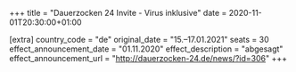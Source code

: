 +++
title = "Dauerzocken 24 Invite - Virus inklusive"
date = 2020-11-01T20:30:00+01:00

[extra]
country_code = "de"
original_date = "15.–17.01.2021"
seats = 30
effect_announcement_date = "01.11.2020"
effect_description = "abgesagt"
effect_announcement_url = "http://dauerzocken-24.de/news/?id=306"
+++
